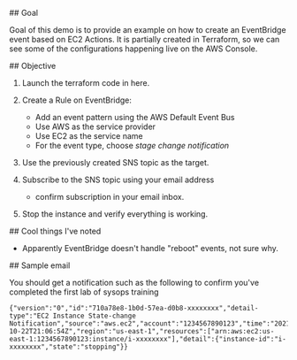 ## Goal

Goal of this demo is to provide an example on how to create an EventBridge event based
on EC2 Actions. It is partially created in Terraform, so we can see some of the configurations
happening live on the AWS Console.

## Objective

1. Launch the terraform code in here.

2. Create a Rule on EventBridge:
    * Add an event pattern using the AWS Default Event Bus
    * Use AWS as the service provider
    * Use EC2 as the service name
    * For the event type, choose *stage change notification*

3. Use the previously created SNS topic as the target.

4. Subscribe to the SNS topic using your email address
    * confirm subscription in your email inbox.

5. Stop the instance and verify everything is working.


## Cool things I've noted

* Apparently EventBridge doesn't handle "reboot" events, not sure why.


## Sample email

You should get a notification such as the following to confirm you've completed the first lab of sysops training

```
{"version":"0","id":"710a78e8-1b0d-57ea-d0b8-xxxxxxxx","detail-type":"EC2 Instance State-change Notification","source":"aws.ec2","account":"1234567890123","time":"2021-10-22T21:06:54Z","region":"us-east-1","resources":["arn:aws:ec2:us-east-1:1234567890123:instance/i-xxxxxxxx"],"detail":{"instance-id":"i-xxxxxxxx","state":"stopping"}}
```

